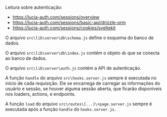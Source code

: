 Leitura sobre autenticação:

- https://lucia-auth.com/sessions/overview
- https://lucia-auth.com/sessions/basic-api/drizzle-orm
- https://lucia-auth.com/sessions/cookies/sveltekit

O arquivo `src\lib\server\db\schema.js` define o esquema do banco de dados.

O arquivo `src\lib\server\db\index.js` contém o objeto `db` que se conecta ao banco de dados.

O arquivo `src\lib\server\auth.js` contém a API de autenticação.

A função `handle` do arquivo `src\hooks.server.js` sempre é executada no início de cada requisição. Ele se encarrega de carregar as informações do usuário e sessão, se houver alguma sessão aberta, que ficarão disponíveis nos loaders, actions, e endpoints.

A função `load` do arquivo `src\routes\[...]\+page.server.js` sempre é executada após a função `handle` do `hooks.server.js`.